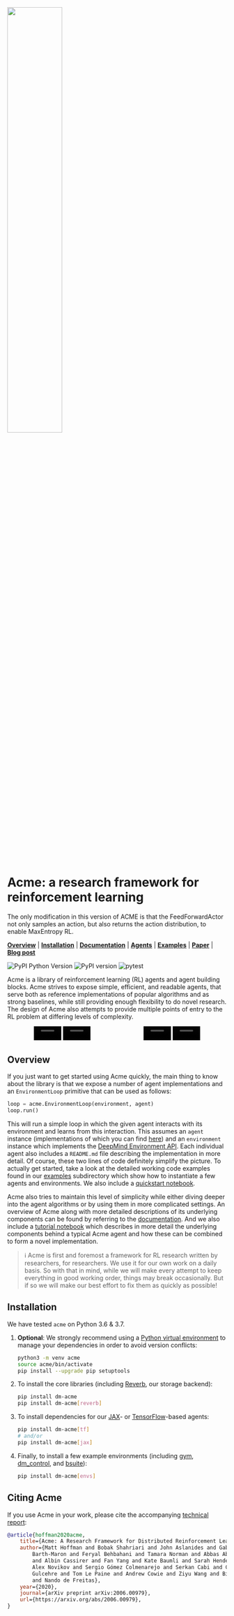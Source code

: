 <img src="docs/logos/acme.png" width="50%">

# Acme: a research framework for reinforcement learning

The only modification in this version of ACME is that the FeedForwardActor not only samples an action, but also returns the action distribution, to enable MaxEntropy RL.

**[Overview](#overview)** | **[Installation](#installation)** |
**[Documentation]** | **[Agents]** | **[Examples]** | **[Paper]** |
**[Blog post]**

![PyPI Python Version](https://img.shields.io/pypi/pyversions/dm-acme)
![PyPI version](https://badge.fury.io/py/dm-acme.svg)
![pytest](https://github.com/deepmind/acme/workflows/pytest/badge.svg)

Acme is a library of reinforcement learning (RL) agents and agent building
blocks. Acme strives to expose simple, efficient, and readable agents, that
serve both as reference implementations of popular algorithms and as strong
baselines, while still providing enough flexibility to do novel research. The
design of Acme also attempts to provide multiple points of entry to the RL
problem at differing levels of complexity.

<div align="center" style="display: grid; grid-template-columns: auto auto;">
  <div>
    <video width="25%" autoplay loop muted>
      <source src="https://storage.googleapis.com/dm-acme/videos/d4pg_humanoid_run_features_short.webm" type="video/webm">
    </video>
    <video width="25%" autoplay loop muted>
      <source src="https://storage.googleapis.com/dm-acme/videos/d4pg_acrobot_swingup_features_short.webm" type="video/webm">
    </video>
  </div>
  <div>
    <video width="25%" autoplay loop muted>
      <source src="https://storage.googleapis.com/dm-acme/videos/r2d2_breakout.webm" type="video/webm">
    </video>
    <video width="25%" autoplay loop muted>
      <source src="https://storage.googleapis.com/dm-acme/videos/r2d2_ms_pacman.webm" type="video/webm">
    </video>
  </div>
</div>

## Overview

If you just want to get started using Acme quickly, the main thing to know about
the library is that we expose a number of agent implementations and an
`EnvironmentLoop` primitive that can be used as follows:

```python
loop = acme.EnvironmentLoop(environment, agent)
loop.run()
```

This will run a simple loop in which the given agent interacts with its
environment and learns from this interaction. This assumes an `agent` instance
(implementations of which you can find [here][Agents]) and an `environment`
instance which implements the [DeepMind Environment API][dm_env]. Each
individual agent also includes a `README.md` file describing the implementation
in more detail. Of course, these two lines of code definitely simplify the
picture. To actually get started, take a look at the detailed working code
examples found in our [examples] subdirectory which show how to instantiate a
few agents and environments. We also include a
[quickstart notebook][Quickstart].

Acme also tries to maintain this level of simplicity while either diving deeper
into the agent algorithms or by using them in more complicated settings. An
overview of Acme along with more detailed descriptions of its underlying
components can be found by referring to the [documentation]. And we also include
a [tutorial notebook][Tutorial] which describes in more detail the underlying
components behind a typical Acme agent and how these can be combined to form a
novel implementation.

> :information_source: Acme is first and foremost a framework for RL research written by
> researchers, for researchers. We use it for our own work on a daily basis. So
> with that in mind, while we will make every attempt to keep everything in good
> working order, things may break occasionally. But if so we will make our best
> effort to fix them as quickly as possible!

## Installation

We have tested `acme` on Python 3.6 & 3.7.

1.  **Optional**: We strongly recommend using a
    [Python virtual environment](https://docs.python.org/3/tutorial/venv.html)
    to manage your dependencies in order to avoid version conflicts:

    ```bash
    python3 -m venv acme
    source acme/bin/activate
    pip install --upgrade pip setuptools
    ```

1.  To install the core libraries (including [Reverb], our storage backend):

    ```bash
    pip install dm-acme
    pip install dm-acme[reverb]
    ```

1.  To install dependencies for our [JAX]- or [TensorFlow]-based agents:

    ```bash
    pip install dm-acme[tf]
    # and/or
    pip install dm-acme[jax]
    ```

1.  Finally, to install a few example environments (including [gym],
    [dm_control], and [bsuite]):

    ```bash
    pip install dm-acme[envs]
    ```

## Citing Acme

If you use Acme in your work, please cite the accompanying
[technical report][Paper]:

```bibtex
@article{hoffman2020acme,
    title={Acme: A Research Framework for Distributed Reinforcement Learning},
    author={Matt Hoffman and Bobak Shahriari and John Aslanides and Gabriel
        Barth-Maron and Feryal Behbahani and Tamara Norman and Abbas Abdolmaleki
        and Albin Cassirer and Fan Yang and Kate Baumli and Sarah Henderson and
        Alex Novikov and Sergio Gómez Colmenarejo and Serkan Cabi and Caglar
        Gulcehre and Tom Le Paine and Andrew Cowie and Ziyu Wang and Bilal Piot
        and Nando de Freitas},
    year={2020},
    journal={arXiv preprint arXiv:2006.00979},
    url={https://arxiv.org/abs/2006.00979},
}
```

[Agents]: acme/agents/
[Examples]: examples/
[Tutorial]: examples/tutorial.ipynb
[Quickstart]: examples/quickstart.ipynb
[Documentation]: docs/index.md
[Paper]: https://arxiv.org/abs/2006.00979
[Blog post]: https://deepmind.com/research/publications/Acme
[Reverb]: https://github.com/deepmind/reverb
[JAX]: https://github.com/google/jax
[TensorFlow]: https://tensorflow.org
[gym]: https://github.com/openai/gym
[dm_control]: https://github.com/deepmind/dm_env
[dm_env]: https://github.com/deepmind/dm_env
[bsuite]: https://github.com/deepmind/bsuite
